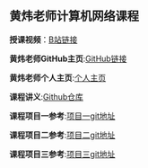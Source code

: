 ## 黄炜老师计算机网络课程

**授课视频**：[B站链接](https://space.bilibili.com/8081870/channel/detail?cid=107272)

**黄炜老师GitHub主页**:[GitHub链接](https://github.com/whuangxm)

**黄炜老师个人主页**:[个人主页](https://whuangxm.github.io/)

**课程讲义**:[Github仓库](https://github.com/whuangxm/courses)

**课程项目一参考**:[项目一git地址](https://github.com/alexhe101/transmit-message-through-light)

**课程项目二参考**:[项目二git地址](https://github.com/alexhe101/FileTransport)

**课程项目三参考**:[项目三git地址](https://github.com/alexhe101/LicenseServer)





